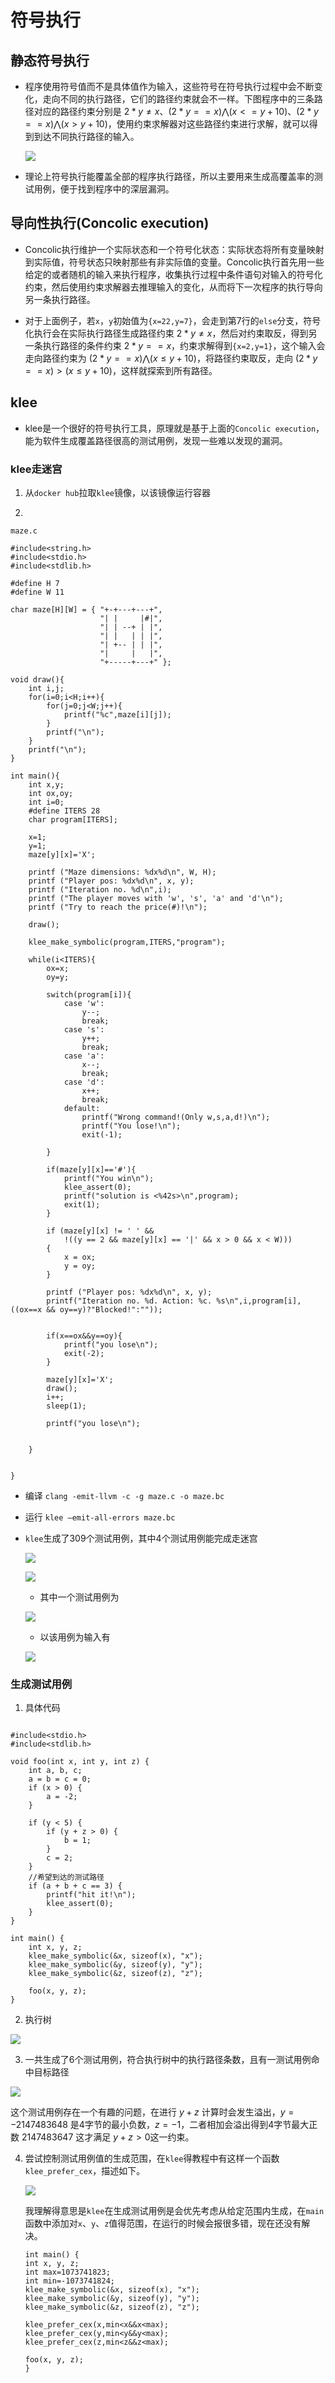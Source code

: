 # 符号执行

## 静态符号执行

- 程序使用符号值而不是具体值作为输入，这些符号在符号执行过程中会不断变化，走向不同的执行路径，它们的路径约束就会不一样。下图程序中的三条路径对应的路径约束分别是 ${2*y\neq x} 、(2*y==x) \bigwedge (x<=y+10)、 {(2*y==x) \bigwedge (x>y+10)}$，使用约束求解器对这些路径约束进行求解，就可以得到到达不同执行路径的输入。


    ![](image/tree.png)

- 理论上符号执行能覆盖全部的程序执行路径，所以主要用来生成高覆盖率的测试用例，便于找到程序中的深层漏洞。


## 导向性执行(Concolic execution)

- Concolic执行维护一个实际状态和一个符号化状态：实际状态将所有变量映射到实际值，符号状态只映射那些有非实际值的变量。Concolic执行首先用一些给定的或者随机的输入来执行程序，收集执行过程中条件语句对输入的符号化约束，然后使用约束求解器去推理输入的变化，从而将下一次程序的执行导向另一条执行路径。

- 对于上面例子，若`x`，`y`初始值为`{x=22,y=7}`，会走到第7行的`else`分支，符号化执行会在实际执行路径生成路径约束 $2*y \neq x$，然后对约束取反，得到另一条执行路径的条件约束 $2*y==x$，约束求解得到`{x=2,y=1}`，这个输入会走向路径约束为 $(2*y==x)\bigwedge (x \leq y+10)$，将路径约束取反，走向 $(2*y==x) > (x \leq y+10)$，这样就探索到所有路径。


## klee

- klee是一个很好的符号执行工具，原理就是基于上面的`Concolic execution`，能为软件生成覆盖路径很高的测试用例，发现一些难以发现的漏洞。

### klee走迷宫


1.  从`docker hub`拉取`klee`镜像，以该镜像运行容器


2. 
```
maze.c

#include<string.h>
#include<stdio.h>
#include<stdlib.h>

#define H 7
#define W 11

char maze[H][W] = { "+-+---+---+",
                    "| |     |#|",
                    "| | --+ | |",
                    "| |   | | |",
                    "| +-- | | |",
                    "|     |   |",
                    "+-----+---+" };

void draw(){
    int i,j;
    for(i=0;i<H;i++){
        for(j=0;j<W;j++){
            printf("%c",maze[i][j]);
        }
        printf("\n");
    }
    printf("\n");
}

int main(){
    int x,y;
    int ox,oy;
    int i=0;
    #define ITERS 28
    char program[ITERS];

    x=1;
    y=1;
    maze[y][x]='X';

    printf ("Maze dimensions: %dx%d\n", W, H);
	printf ("Player pos: %dx%d\n", x, y);
	printf ("Iteration no. %d\n",i);
	printf ("The player moves with 'w', 's', 'a' and 'd'\n");
	printf ("Try to reach the price(#)!\n");

    draw();

    klee_make_symbolic(program,ITERS,"program");

    while(i<ITERS){
        ox=x;
        oy=y;

        switch(program[i]){
            case 'w':
                y--;
                break;
            case 's':
                y++;
                break;
            case 'a':
                x--;
                break;
            case 'd':
                x++;
                break;
            default:
                printf("Wrong command!(Only w,s,a,d!)\n");
                printf("You lose!\n");
                exit(-1);

        }

        if(maze[y][x]=='#'){
            printf("You win\n");
	        klee_assert(0);
            printf("solution is <%42s>\n",program);
            exit(1);
        }

        if (maze[y][x] != ' ' &&
			!((y == 2 && maze[y][x] == '|' && x > 0 && x < W)))
		{
			x = ox;
			y = oy;
		}

        printf ("Player pos: %dx%d\n", x, y);
		printf("Iteration no. %d. Action: %c. %s\n",i,program[i], ((ox==x && oy==y)?"Blocked!":""));


        if(x==ox&&y==oy){
            printf("you lose\n");
            exit(-2);
        }

        maze[y][x]='X';
        draw();
        i++;
        sleep(1);

        printf("you lose\n");


    }


}
```

- 编译
`clang -emit-llvm -c -g maze.c -o maze.bc`

- 运行
`klee –emit-all-errors maze.bc`

- `klee`生成了309个测试用例，其中4个测试用例能完成走迷宫

    ![](image/maze_all.png)

    ![](image/maze_fit.png)

    - 其中一个测试用例为

    ![](image/test_case.png)

    - 以该用例为输入有

    ![](image/maze_verify.png)

### 生成测试用例

1. 具体代码

```

#include<stdio.h>
#include<stdlib.h>

void foo(int x, int y, int z) {
	int a, b, c;
	a = b = c = 0;
	if (x > 0) {
		a = -2;
	}

	if (y < 5) {
		if (y + z > 0) {
			b = 1;
		}
		c = 2;
	}
    //希望到达的测试路径
	if (a + b + c == 3) {
		printf("hit it!\n");
		klee_assert(0);
	}
}

int main() {
	int x, y, z;
	klee_make_symbolic(&x, sizeof(x), "x");
	klee_make_symbolic(&y, sizeof(y), "y");
	klee_make_symbolic(&z, sizeof(z), "z");

	foo(x, y, z);
}

```

2. 执行树

![](image/exp_tree.png)

3. 一共生成了6个测试用例，符合执行树中的执行路径条数，且有一测试用例命中目标路径

![](image/exp_1.png)

这个测试用例存在一个有趣的问题，在进行 $y+z$ 计算时会发生溢出，$y=-2147483648$ 是4字节的最小负数，$z=-1$，二者相加会溢出得到4字节最大正数 $2147483647$ 这才满足 $y+z>0$这一约束。

4. 尝试控制测试用例值的生成范围，在`klee`得教程中有这样一个函数`klee_prefer_cex`，描述如下。

    ![](image/tutorial.png)

    我理解得意思是`klee`在生成测试用例是会优先考虑从给定范围内生成，在`main`函数中添加对`x`、`y`、`z`值得范围，在运行的时候会报很多错，现在还没有解决。


    ```
    int main() {
	int x, y, z;
	int max=1073741823;
	int min=-1073741824;
	klee_make_symbolic(&x, sizeof(x), "x");
	klee_make_symbolic(&y, sizeof(y), "y");
	klee_make_symbolic(&z, sizeof(z), "z");

	klee_prefer_cex(x,min<x&&x<max);
	klee_prefer_cex(y,min<y&&y<max);
	klee_prefer_cex(z,min<z&&z<max);

	foo(x, y, z);
    }
    ```

    

